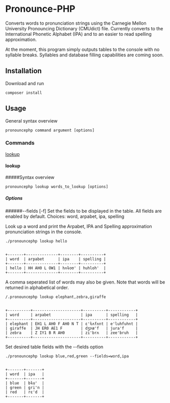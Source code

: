 # Pronounce-PHP

Converts words to pronunciation strings using the Carnegie Mellon University Pronouncing Dictionary (CMUdict) file.  Currently converts to the International Phonetic Alphabet (IPA) and to an easier to read spelling approximation.

At the moment, this program simply outputs tables to the console with no syllable breaks. Syllables and database filling capabilities are coming soon.

## Installation

Download and run 
```
composer install
```

## Usage

General syntax overview
```
pronouncephp command argument [options]
```

### Commands
[lookup](https://github.com/zachleigh/pronounce-php#lookup)
#### lookup

#####Syntax overview
```
pronouncephp lookup words_to_lookup [options]
```

##### Options
######--fields [-f]
Set the fields to be displayed in the table.  All fields are enabled by default. Choices: word, arpabet, ipa, spelling

Look up a word and print the Arpabet, IPA and Spelling approximation pronunciation strings in the console.

```
./pronouncephp lookup hello


+-------+--------------+--------+----------+
| word  | arpabet      | ipa    | spelling |
+-------+--------------+--------+----------+
| hello | HH AH0 L OW1 | hʌɫoʊ' | huhloh'  |
+-------+--------------+--------+----------+

```

A comma seperated list of words may also be given. Note that words will be returned in alphabetical order.

```
/.pronouncephp lookup elephant,zebra,giraffe


+----------+---------------------+----------+------------+
| word     | arpabet             | ipa      | spelling   |
+----------+---------------------+----------+------------+
| elephant | EH1 L AH0 F AH0 N T | ɛ'ɫʌfʌnt | e'luhfuhnt |
| giraffe  | JH ER0 AE1 F        | dʒɝæ'f   | jura'f     |
| zebra    | Z IY1 B R AH0       | zi'brʌ   | zee'bruh   |
+----------+---------------------+----------+------------+
```

Set desired table fields with the --fields option

```
./pronouncephp lookup blue,red,green --fields=word,ipa


+-------+-------+
| word  | ipa   |
+-------+-------+
| blue  | bɫu'  |
| green | gri'n |
| red   | rɛ'd  |
+-------+-------+
```
